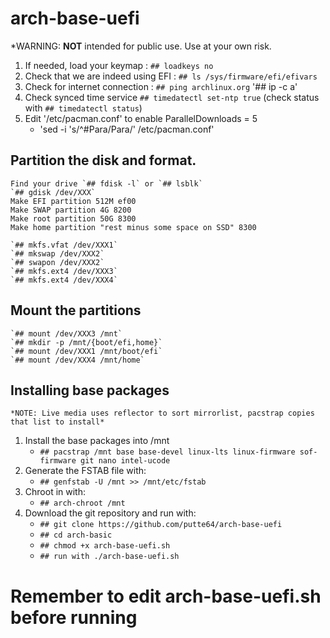 # arch-base-uefi
*WARNING: **NOT** intended for public use. Use at your own risk.
1. If needed, load your keymap : `## loadkeys no`
2. Check that we are indeed using EFI : `## ls /sys/firmware/efi/efivars`
3. Check for internet connection : `## ping archlinux.org` '## ip -c a'
4. Check synced time service `## timedatectl set-ntp true` (check status with `## timedatectl status`)
5. Edit '/etc/pacman.conf' to enable ParallelDownloads = 5
   - 'sed -i 's/^#Para/Para/' /etc/pacman.conf'
## Partition the disk and format.
    Find your drive `## fdisk -l` or `## lsblk`
    `## gdisk /dev/XXX`
    Make EFI partition 512M ef00
    Make SWAP partition 4G 8200
    Make root partition 50G 8300
    Make home partition "rest minus some space on SSD" 8300
    
    `## mkfs.vfat /dev/XXX1`
    `## mkswap /dev/XXX2`
    `## swapon /dev/XXX2`
    `## mkfs.ext4 /dev/XXX3`
    `## mkfs.ext4 /dev/XXX4`
    
## Mount the partitions
    `## mount /dev/XXX3 /mnt`
    `## mkdir -p /mnt/{boot/efi,home}`
    `## mount /dev/XXX1 /mnt/boot/efi`
    `## mount /dev/XXX4 /mnt/home`

## Installing base packages
    *NOTE: Live media uses reflector to sort mirrorlist, pacstrap copies that list to install*
1. Install the base packages into /mnt
   - `## pacstrap /mnt base base-devel linux-lts linux-firmware sof-firmware git nano intel-ucode`
2. Generate the FSTAB file with: 
   - `## genfstab -U /mnt >> /mnt/etc/fstab`
3. Chroot in with: 
   - `## arch-chroot /mnt`
4. Download the git repository and run  with: 
   - `## git clone https://github.com/putte64/arch-base-uefi`
   - `## cd arch-basic`
   - `## chmod +x arch-base-uefi.sh`
   - `## run with ./arch-base-uefi.sh`

# Remember to edit arch-base-uefi.sh before running
